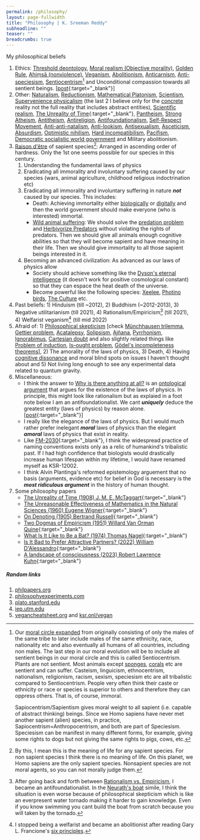 ```yaml
---
permalink: /philosophy/
layout: page-fullwidth
title: "Philosophy | K. Sreeman Reddy"
subheadline: ""
teaser: ""
breadcrumbs: true
---
```


My philosophical beliefs

1. Ethics: <a href="https://doi.org/10.1017/9781108227025.022" target="_blank">Threshold deontology</a>, <a href="https://en.wikipedia.org/wiki/Moral_realism" target="_blank">Moral realism (Objective morality)</a>, <a href="https://en.wikipedia.org/wiki/Golden_Rule" target="_blank">Golden Rule</a>, <a href="https://en.wikipedia.org/wiki/Ahimsa" target="_blank">Ahiṃsā (nonviolence)</a>, <a href="https://en.wikipedia.org/wiki/Veganism" target="_blank">Veganism</a>, <a href="https://en.wikipedia.org/wiki/Abolitionism_(animal_rights)" target="_blank">Abolitionism</a>, <a href="https://en.wikipedia.org/wiki/Carnism" target="_blank">Anticarnism</a>, <a href="https://en.wikipedia.org/wiki/Speciesism#Anti-speciesism_movement" target="_blank">Anti-speciesism</a>, <a href="https://en.wikipedia.org/wiki/Sentiocentrism" target="_blank">Sentiocentrism</a>[^Sentient] and Unconditional compassion towards all sentient beings. [[post](https://ksr.onl/blog/2024/07/my-ethical-beliefs-and-the-suffering-monster.html){:target="_blank"}]
2. Other: <a href="https://en.wikipedia.org/wiki/Naturalism_(philosophy)" target="_blank">Naturalism</a>, <a href="https://en.wikipedia.org/wiki/Reductionism" target="_blank">Reductionism</a>, <a href="https://en.wikipedia.org/wiki/Philosophy_of_mathematics#Platonism" target="_blank">Mathematical Platonism</a>, <a href="https://en.wikipedia.org/wiki/Scientism" target="_blank">Scientism</a>, <a href="https://plato.stanford.edu/entries/physicalism/#SupeNecePhys" target="_blank">Supervenience physicalism</a> (the last 2 I believe only for the <a href="https://en.wikipedia.org/wiki/Abstract_and_concrete" target="_blank">concrete</a> reality not the full reality that includes abstract entities), <a href="https://en.wikipedia.org/wiki/Scientific_realism" target="_blank">Scientific realism</a>, [The Unreality of Time](https://en.wikipedia.org/wiki/The_Unreality_of_Time){:target="_blank"}, <a href="https://en.wikipedia.org/wiki/Pantheism" target="_blank">Pantheism</a>, <a href="https://en.wikipedia.org/wiki/Negative_and_positive_atheism" target="_blank">Strong Atheism</a>, <a href="https://en.wikipedia.org/wiki/Antitheism" target="_blank">Antitheism</a>, <a href="https://en.wikipedia.org/wiki/Antireligion" target="_blank">Antireligion</a>, <a href="https://en.wikipedia.org/wiki/Anti-foundationalism" target="_blank">Antifoundationalism</a>, <a href="https://en.wikipedia.org/wiki/Self-Respect_Movement" target="_blank">Self-Respect Movement</a>, <a href="https://en.wikipedia.org/wiki/Natalism" target="_blank">Anti-anti-natalism</a>, <a href="https://en.wikipedia.org/wiki/Lookism" target="_blank">Anti-lookism</a>, <a href="https://en.wikipedia.org/wiki/Antisexualism#Non-religious" target="_blank">Antisexualism</a>, <a href="https://en.wikipedia.org/wiki/Asceticism" target="_blank">Asceticism</a>, <a href="https://en.wikipedia.org/wiki/Absurdism" target="_blank">Absurdism</a>, <a href="https://www.youtube.com/watch?v=MBRqu0YOH14" target="_blank">Optimistic nihilism</a>, <a href="https://en.wikipedia.org/wiki/Incompatibilism#Hard_incompatibilism" target="_blank">Hard incompatibilism</a>, <a href="https://en.wikipedia.org/wiki/Pacifism" target="_blank">Pacifism</a>, <a href="https://en.wikipedia.org/wiki/World_government" target="_blank">Democratic socialistic world government</a> and Military abolitionism.
3. <a href="https://en.wiktionary.org/wiki/raison_d%27%C3%AAtre" target="_blank">Raison d'être</a> of sapient species[^MeaningOfLife]: Arranged in ascending order of hardness. Only the 1st one seems possible for our species in this century.
    1. Understanding the fundamental laws of physics
    1. Eradicating all immorality and involuntary suffering caused by our species (wars, animal agriculture, childhood religious indoctrination etc)
    1. Eradicating all immorality and involuntary suffering in nature ***not*** caused by our species. This includes:
        - Death: Achieving immortality either <a href="https://en.wikipedia.org/wiki/Biological_immortality" target="_blank">biologically</a> or <a href="https://en.wikipedia.org/wiki/Digital_immortality" target="_blank">digitally</a> and then the world government should make everyone (who is interested) immortal.
        - <a href="https://en.wikipedia.org/wiki/Wild_animal_suffering" target="_blank">Wild animal suffering</a>: We should solve the <a href="https://en.wikipedia.org/wiki/Predation_problem" target="_blank">predation problem</a> and <a href="https://herbivorizepredators.org/" target="_blank">Herbivorize Predators</a> without violating the rights of predators. Then we should give all animals enough cognitive abilities so that they will become sapient and have meaning in their life. Then we should give immortality to all those sapient beings interested in it.
    1. Becoming an advanced civilization: As advanced as our laws of physics allow
        - Society should achieve something like the <a href="https://en.wikipedia.org/wiki/Dyson%27s_eternal_intelligence" target="_blank">Dyson's eternal intelligence</a> (it doesn't work for positive cosmological constant) so that they can espace the heat death of the universe.
        - Become powerful like the following species: <a href="https://www.reddit.com/r/respectthreads/comments/f5rj7k/respect_the_xeelee_xeelee_sequence/" target="_blank">Xeelee</a>, <a href="https://www.reddit.com/r/respectthreads/comments/f6as78/respect_the_photino_birds_xeelee_sequence/" target="_blank">Photino birds</a>, <a href="https://en.wikipedia.org/wiki/The_Culture" target="_blank">The Culture</a> etc.
4. Past beliefs: 1) Hinduism (till ~2012), 2) Buddhism (~2012-2013), 3) Negative utilitarianism (till 2021), 4) Rationalism/Empiricism[^Antifoundationalism] (till 2021), 4) Welfarist veganism[^Abolitionist] (till mid 2022)
5. Afraid of: 1) <a href="https://en.wikipedia.org/wiki/Philosophical_skepticism" target="_blank">Philosophical skepticism</a> [check <a href="https://en.wikipedia.org/wiki/M%C3%BCnchhausen_trilemma" target="_blank">Münchhausen trilemma</a>, <a href="https://en.wikipedia.org/wiki/Gettier_problem" target="_blank">Gettier problem</a>, <a href="https://en.wikipedia.org/wiki/Acatalepsy" target="_blank">Acatalepsy</a>, <a href="https://en.wikipedia.org/wiki/Solipsism" target="_blank">Solipsism</a>, <a href="https://en.wikipedia.org/wiki/Aj%C3%B1ana" target="_blank">Ajñana</a>, <a href="https://en.wikipedia.org/wiki/Pyrrhonism#Philosophy" target="_blank">Pyrrhonism</a>, <a href="https://en.wikipedia.org/wiki/Ignoramus_et_ignorabimus" target="_blank">Ignorabimus</a>, <a href="https://en.wikipedia.org/wiki/Cartesian_doubt" target="_blank">Cartesian doubt</a> and also slightly related things like <a href="https://en.wikipedia.org/wiki/Problem_of_induction" target="_blank">Problem of induction</a>, <a href="https://en.wikipedia.org/wiki/Is%E2%80%93ought_problem" target="_blank">Is–ought problem</a>, <a href="https://en.wikipedia.org/wiki/G%C3%B6del%27s_incompleteness_theorems" target="_blank">Gödel's incompleteness theorems</a>], 2) The amorality of the laws of physics, 3) Death, 4) Having <a href="https://en.wikipedia.org/wiki/Cognitive_dissonance" target="_blank">cognitive dissonance</a> and moral blind spots on issues I haven't thought about and 5) Not living long enough to see any experimental data related to quantum gravity.
6. Miscellaneous:
    - I think the answer to <a href="https://en.wikipedia.org/wiki/Why_is_there_anything_at_all%3F" target="_blank">Why is there anything at all?</a> is an <a href="https://en.wikipedia.org/wiki/Ontological_argument" target="_blank">ontological argument</a> that argues for the existence of the laws of physics. In principle, this might look like rationalism but as explaied in a foot note below I am an antifoundationalist. We cant ***uniquely*** deduce the greatest entity (laws of physics) by reason alone. [[post](https://ksr.onl/blog/2024/07/an-ontological-argument-for-fundamental-physics.html){:target="_blank"}]
    - I really like the elegance of the laws of physics. But I would much rather prefer inelegant ***moral*** laws of physics than the elegant ***amoral*** laws of physics that exist in reality.
    - Like [FM-2030](https://en.wikipedia.org/wiki/FM-2030){:target="_blank"}, I think the widespread practice of naming conventions exists only as a relic of humankind's tribalistic past. If I had high confidence that biologists would drastically increase human lifespan within my lifetime, I would have renamed myself as KSR-12002.
    - I think Alvin Plantinga's reformed epistemology arguement that no basis (arguments, evidence etc) for belief in God is necessary is the ***most ridiculous argument*** in the history of human thought.
7. Some philosophy papers
    - [The Unreality of Time (1908) J. M. E. McTaggart](https://en.wikipedia.org/wiki/The_Unreality_of_Time){:target="_blank"}
    - [The Unreasonable Effectiveness of Mathematics in the Natural Sciences (1960) Eugene Wigner](https://en.wikipedia.org/wiki/The_Unreasonable_Effectiveness_of_Mathematics_in_the_Natural_Sciences){:target="_blank"}
    - [On Denoting (1905) Bertrand Russell](https://en.wikipedia.org/wiki/On_Denoting){:target="_blank"}
    - [Two Dogmas of Empiricism (1951) Willard Van Orman Quine](https://en.wikipedia.org/wiki/Two_Dogmas_of_Empiricism){:target="_blank"}
    - [What Is It Like to Be a Bat? (1974) Thomas Nagel](https://en.wikipedia.org/wiki/What_Is_It_Like_to_Be_a_Bat%3F){:target="_blank"}
    - [ Is It Bad to Prefer Attractive Partners? (2022) William D'Alessandro](https://philarchive.org/rec/DALIIB){:target="_blank"}
    - [A landscape of consciousness (2023) Robert Lawrence Kuhn](https://doi.org/10.1016/j.pbiomolbio.2023.12.003){:target="_blank"}
##### Random links

1. <a href="https://philpapers.org/" target="_blank">philpapers.org</a>
1. <a href="https://www.philosophyexperiments.com/" target="_blank">philosophyexperiments.com</a>
1. <a href="https://plato.stanford.edu/" target="_blank">plato.stanford.edu</a>
1. <a href="https://iep.utm.edu/" target="_blank">iep.utm.edu</a>
1. <a href="https://vegancheatsheet.org" target="_blank">vegancheatsheet.org</a> and <a href="https://ksr.onl/vegan/" target="_blank">ksr.onl/vegan</a>

[^Sentient]:
    Our <a href="https://en.wikipedia.org/wiki/Moral_circle_expansion" target="_blank">moral circle expanded</a> from originally consisting of only the males of the same tribe to later include males of the same ethnicity, race, nationality etc and also eventually all humans of all countries, including non males. The last step in our moral evolution will be to include all sentient beings in our moral circle and this is called Sentiocentrism. Plants are not sentient. Most animals except <a href="https://en.wikipedia.org/wiki/Sponge" target="_blank">sponges</a>, <a href="https://en.wikipedia.org/wiki/Coral" target="_blank">corals</a> etc are sentient and can suffer. Casteism, linguicism, ethnocentrism, nationalism, religionism, racism, sexism, speciesism etc are all tribalistic compared to Sentiocentrism. People very often think their caste or ethnicity or race or species is superior to others and therefore they can oppress others. That is, of course, immoral.

    Sapiocentrism/Sapientism gives moral weight to all sapient (i.e. capable of abstract thinking) beings. Since we Homo sapiens have never met another sapient (alien) species, in practice, Sapiocentrism=Anthropocentrism, and both are part of Speciesism. Speciesism can be manifest in many different forms, for example, giving some rights to dogs but not giving the same rights to pigs, cows, etc.

[^MeaningOfLife]:
    By this, I mean this is the meaning of life for any sapient species. For non sapient species I think there is no meaning of life. On this planet, we Homo sapiens are the only sapient species. Nonsapient species are not moral agents, so you can not morally judge them.

[^Antifoundationalism]: After going back and forth between <a href="https://plato.stanford.edu/entries/rationalism-empiricism/" target="_blank">Rationalism vs. Empiricism</a>, I became an antifoundationalist. In the <a href="https://en.wikipedia.org/wiki/Neurath%27s_boat" target="_blank">Neurath's boat</a> simile, I think the situation is even worse because of philosophical skepticism which is like an everpresent water tornado making it harder to gain knowledge. Even if you know swimming you cant build the boat from scratch because you will taken by the tornado.

[^Abolitionist]: I stopped being a welfarist and became an abolitionist after reading Gary L. Francione's <a href="https://www.abolitionistapproach.com/about/the-six-principles-of-the-abolitionist-approach-to-animal-rights/" target="_blank">six principles</a>.

<script type="text/javascript" src="https://unpkg.com/wikipedia-preview@latest/dist/wikipedia-preview.production.js"></script>

<script type="text/javascript">
  wikipediaPreview.init({
    detectLinks: true,
    selector: '.wikipedia',
  })
</script>